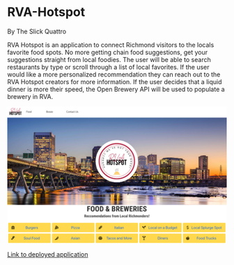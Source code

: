 # RVA-Hotspot
By The Slick Quattro

RVA Hotspot is an application to connect Richmond visitors to the locals favorite food spots. No more getting chain food suggestions, get your suggestions straight from local foodies. The user will be able to search restaurants by type or scroll through a list of local favorites. If the user would like a more personalized recommendation they can reach out to the RVA Hotspot creators for more information. If the user decides that a liquid dinner is more their speed, the Open Brewery API will be used to populate a brewery in RVA.




![portfolio](./assets/Screen%20Shot%202022-07-12%20at%2011.26.46%20PM.png)

[Link to deployed application](https://rockwoodc.github.io/RVA-Hotspot/)